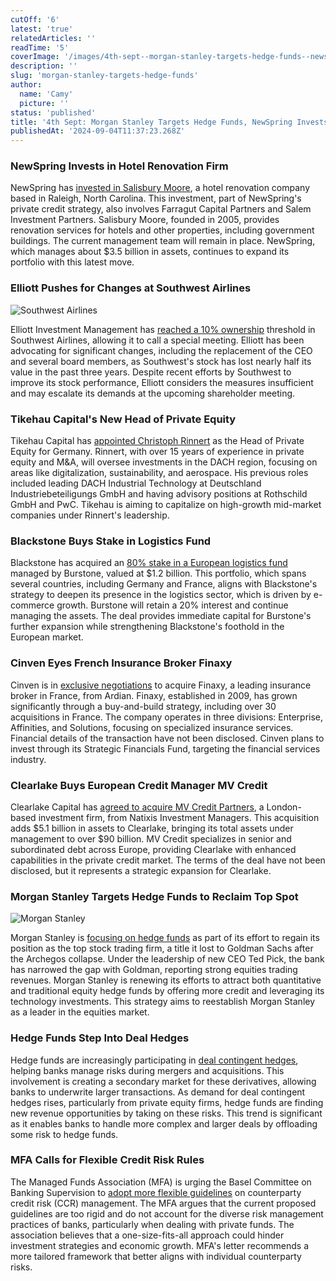 ```yaml
---
cutOff: '6'
latest: 'true'
relatedArticles: ''
readTime: '5'
coverImage: '/images/4th-sept--morgan-stanley-targets-hedge-funds--newspring-invests-in-hotels-b--1--MzNT.webp'
description: ''
slug: 'morgan-stanley-targets-hedge-funds'
author:
  name: 'Camy'
  picture: ''
status: 'published'
title: '4th Sept: Morgan Stanley Targets Hedge Funds, NewSpring Invests in Hotels'
publishedAt: '2024-09-04T11:37:23.268Z'
---
```


### NewSpring Invests in Hotel Renovation Firm

NewSpring has [invested in Salisbury Moore](https://newspringcapital.com/news/2024/newspring-progress-equity-partners-farragut-capi%5B%E2%80%A6%5Dpartners-invest-in-hotel-renovation-leader-salisbury-moore), a hotel renovation company based in Raleigh, North Carolina. This investment, part of NewSpring's private credit strategy, also involves Farragut Capital Partners and Salem Investment Partners. Salisbury Moore, founded in 2005, provides renovation services for hotels and other properties, including government buildings. The current management team will remain in place. NewSpring, which manages about $3.5 billion in assets, continues to expand its portfolio with this latest move.

### Elliott Pushes for Changes at Southwest Airlines

![Southwest Airlines](/images/4th-sept--morgan-stanley-targets-hedge-funds--newspring-invests-in-hotels-a--1--UyOT.webp)

Elliott Investment Management has [reached a 10% ownership](https://www.hedgeweek.com/elliott-has-power-to-call-southwest-airlines-special-meeting-after-reaching-10-stock-threshold/) threshold in Southwest Airlines, allowing it to call a special meeting. Elliott has been advocating for significant changes, including the replacement of the CEO and several board members, as Southwest's stock has lost nearly half its value in the past three years. Despite recent efforts by Southwest to improve its stock performance, Elliott considers the measures insufficient and may escalate its demands at the upcoming shareholder meeting.

### Tikehau Capital's New Head of Private Equity

Tikehau Capital has [appointed Christoph Rinnert](https://www.tikehaucapital.com/~/media/Files/T/Tikehau-Capital-V2/documents/media/en/pr-%5B%E2%80%A6%5Ds-christoph-rinnert-as-head-of-private-equity-germany.pdf) as the Head of Private Equity for Germany. Rinnert, with over 15 years of experience in private equity and M&A, will oversee investments in the DACH region, focusing on areas like digitalization, sustainability, and aerospace. His previous roles included leading DACH Industrial Technology at Deutschland Industriebeteiligungs GmbH and having advisory positions at Rothschild GmbH and PwC. Tikehau is aiming to capitalize on high-growth mid-market companies under Rinnert's leadership.

### Blackstone Buys Stake in Logistics Fund

Blackstone has acquired an [80% stake in a European logistics fund ](https://www.privateequitywire.co.uk/blackstone-acquires-majority-stake-in-1-2bn-european-logistics-fund/)managed by Burstone, valued at $1.2 billion. This portfolio, which spans several countries, including Germany and France, aligns with Blackstone's strategy to deepen its presence in the logistics sector, which is driven by e-commerce growth. Burstone will retain a 20% interest and continue managing the assets. The deal provides immediate capital for Burstone's further expansion while strengthening Blackstone's foothold in the European market.

### Cinven Eyes French Insurance Broker Finaxy

Cinven is in [exclusive negotiations](https://www.privateequitywire.co.uk/cinven-in-exclusive-negotiations-with-ardian-over-finaxy-group-acquisition/) to acquire Finaxy, a leading insurance broker in France, from Ardian. Finaxy, established in 2009, has grown significantly through a buy-and-build strategy, including over 30 acquisitions in France. The company operates in three divisions: Enterprise, Affinities, and Solutions, focusing on specialized insurance services. Financial details of the transaction have not been disclosed. Cinven plans to invest through its Strategic Financials Fund, targeting the financial services industry.

### Clearlake Buys European Credit Manager MV Credit

Clearlake Capital has [agreed to acquire MV Credit Partners](https://www.bnnbloomberg.ca/business/company-news/2024/09/03/clearlake-agrees-to-buy-private-credit-manager-mv-from-natixis/), a London-based investment firm, from Natixis Investment Managers. This acquisition adds $5.1 billion in assets to Clearlake, bringing its total assets under management to over $90 billion. MV Credit specializes in senior and subordinated debt across Europe, providing Clearlake with enhanced capabilities in the private credit market. The terms of the deal have not been disclosed, but it represents a strategic expansion for Clearlake.

### Morgan Stanley Targets Hedge Funds to Reclaim Top Spot

![Morgan Stanley](/images/4th-sept--morgan-stanley-targets-hedge-funds--newspring-invests-in-hotels-b--1--YxNj.webp)

Morgan Stanley is [focusing on hedge funds](https://www.hedgeweek.com/morgan-stanley-targets-hedge-funds-in-bid-to-reclaim-stock-trading-top-spot/#:~:text=Morgan%20Stanley%20is%20targeting%20hedge,report%20by%20the%20Financial%20Times.) as part of its effort to regain its position as the top stock trading firm, a title it lost to Goldman Sachs after the Archegos collapse. Under the leadership of new CEO Ted Pick, the bank has narrowed the gap with Goldman, reporting strong equities trading revenues. Morgan Stanley is renewing its efforts to attract both quantitative and traditional equity hedge funds by offering more credit and leveraging its technology investments. This strategy aims to reestablish Morgan Stanley as a leader in the equities market.

### Hedge Funds Step Into Deal Hedges

Hedge funds are increasingly participating in [deal contingent hedges](https://www.hedgeweek.com/hedge-funds-fuel-secondary-market-for-deal-contingent-hedges/#:~:text=Hedge%20funds%20are%20increasingly%20stepping,to%20a%20report%20by%20IFR.), helping banks manage risks during mergers and acquisitions. This involvement is creating a secondary market for these derivatives, allowing banks to underwrite larger transactions. As demand for deal contingent hedges rises, particularly from private equity firms, hedge funds are finding new revenue opportunities by taking on these risks. This trend is significant as it enables banks to handle more complex and larger deals by offloading some risk to hedge funds.

### MFA Calls for Flexible Credit Risk Rules

The Managed Funds Association (MFA) is urging the Basel Committee on Banking Supervision to [adopt more flexible guidelines](https://www.hedgeweek.com/mfa-encourages-bcbs-to-adopt-flexible-frisk-based-ccr-management-guidelines/) on counterparty credit risk (CCR) management. The MFA argues that the current proposed guidelines are too rigid and do not account for the diverse risk management practices of banks, particularly when dealing with private funds. The association believes that a one-size-fits-all approach could hinder investment strategies and economic growth. MFA's letter recommends a more tailored framework that better aligns with individual counterparty risks.